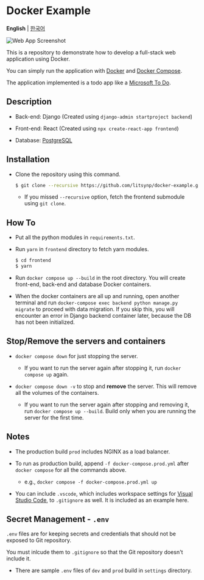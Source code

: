 # Docker Example

**English** | [한국어](https://github.com/litsynp/docker-example/blob/main/README.ko.md)

![Web App Screenshot](https://user-images.githubusercontent.com/42485462/175573053-a9292722-8c12-492a-b60c-14cb4d12fab5.png)

This is a repository to demonstrate how to develop a full-stack web application using Docker.

You can simply run the application with [Docker](https://www.docker.com/) and [Docker Compose](https://docs.docker.com/compose/).

The application implemented is a todo app like a [Microsoft To Do](https://todo.microsoft.com/).

## Description

- Back-end: Django (Created using `django-admin startproject backend`)

- Front-end: React (Created using `npx create-react-app frontend`)

- Database: [PostgreSQL](https://www.postgresql.org/)

## Installation

- Clone the repository using this command.

  ```sh
  $ git clone --recursive https://github.com/litsynp/docker-example.git
  ```

  - If you missed `--recursive` option, fetch the frontend submodule using `git clone`.

## How To

- Put all the python modules in `requirements.txt`.

- Run `yarn` in `frontend` directory to fetch yarn modules.

  ```sh
  $ cd frontend
  $ yarn
  ```

- Run `docker compose up --build` in the root directory. You will create front-end, back-end and database Docker containers.

- When the docker containers are all up and running, open another terminal and run `docker-compose exec backend python manage.py migrate` to proceed with data migration. If you skip this, you will encounter an error in Django backend container later, because the DB has not been initialized.

## Stop/Remove the servers and containers

- `docker compose down` for just stopping the server.

  - If you want to run the server again after stopping it, run `docker compose up` again.

- `docker compose down -v` to stop and **remove** the server. This will remove all the volumes of the containers.

  - If you want to run the server again after stopping and removing it, run `docker compose up --build`. Build only when you are running the server for the first time.

## Notes

- The production build `prod` includes NGINX as a load balancer.

- To run as production build, append `-f docker-compose.prod.yml` after `docker compose` for all the commands above.

  - e.g., `docker compose -f docker-compose.prod.yml up`

- You can include `.vscode`, which includes workspace settings for [Visual Studio Code](https://code.visualstudio.com/), to `.gitignore` as well. It is included as an example here.

## Secret Management - `.env`

`.env` files are for keeping secrets and credentials that should not be exposed to Git repository.

You must inlcude them to `.gitignore` so that the Git repository doesn't include it.

- There are sample `.env` files of `dev` and `prod` build in `settings` directory.
